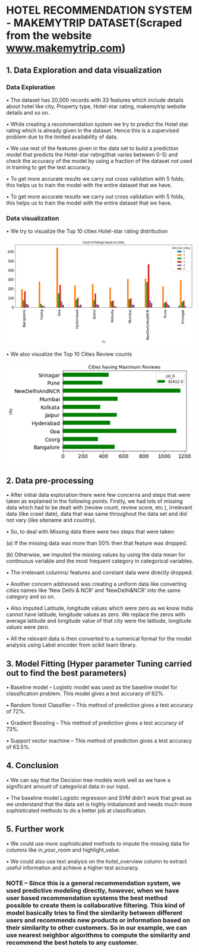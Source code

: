 # HOTEL RECOMMENDATION SYSTEM - MAKEMYTRIP DATASET(Scraped from the website www.makemytrip.com) 
 
## 1.	Data Exploration and data visualization

### Data Exploration

•	The dataset has 20,000 records with 33 features which include details about hotel like city, Property type, Hotel-star rating, makemytrip website details and so on.

•	While creating a recommendation system we try to predict the Hotel star rating which is already given in the dataset. Hence this is a supervised problem due to the limited availability of data. 

•	We use rest of the features given in the data set to build a prediction model that predicts the Hotel-star rating(that varies between 0-5) and check the accuracy of the model by using a fraction of the dataset not used in training to get the test accuracy.

•	To get more accurate results we carry out cross validation with 5 folds, this helps us to train the model with the entire dataset that we have.

•	To get more accurate results we carry out cross validation with 5 folds, this helps us to train the model with the entire dataset that we have.

### Data visualization

•	We try to visualize the Top 10 cities Hotel-star rating distribution

<img src= "output/image1.png">

•	We also visualize the Top 10 Cities Review counts

<img src= "output/image2.png">

## 2.	Data pre-processing

•	After initial data exploration there were few concerns and steps that were taken as explained in the following points. Firstly, we had lots of missing data which had to be dealt with (review count, review score, etc.), irrelevant data (like crawl date), data that was same throughout the data set and did not vary (like sitename and country).

•	So, to deal with Missing data there were two steps that were taken:

(a)	If the missing data was more than 50% then that feature was dropped.

(b)	Otherwise, we imputed the missing values by using the data mean for continuous variable and the most frequent category in categorical variables.

•	The irrelevant columns/ features and constant data were directly dropped.

•	Another concern addressed was creating a uniform data like converting cities names like ‘New Delhi & NCR’ and ‘NewDelhi&NCR’ into the same category and so on.

•	Also imputed Latitude, longitude values which were zero as we know India cannot have latitude, longitude values as zero. We replace the zeros with average latitude and longitude value of that city were the latitude, longitude values were zero.

•	All the relevant data is then converted to a numerical format for the model analysis using Label encoder from scikit learn library.

## 3.	Model Fitting (Hyper parameter Tuning carried out to find the best parameters)

•	Baseline model – Logistic model was used as the baseline model for classification problem. This model gives a test accuracy of 62%.

•	Random forest Classifier – This method of prediction gives a test accuracy of 72%.

•	Gradient Boosting – This method of prediction gives a test accuracy of 73%.

•	Support vector machine – This method of prediction gives a test accuracy of 63.5%.

## 4.	Conclusion

•	We can say that the Decision tree models work well as we have a significant amount of categorical data in our input.

•	The baseline model Logistic regression and SVM didn’t work that great as we understand that the data set is highly imbalanced and needs much more sophisticated methods to do a better job at classification.

## 5.	Further work

•	We could use more sophisticated methods to impute the missing data for columns like in_your_room and highlight_value.

•	We could also use text analysis on the hotel_overview column to extract useful information and achieve a higher test accuracy.

### NOTE – Since this is a general recommendation system, we used predictive modeling directly, however, when we have user based recommendation systems the best method possible to create them is collaborative filtering. This kind of model basically tries to find the similarity between different users and recommends new products or information based on their similarity to other customers. So in our example, we can use nearest neighbor algorithms to compute the similarity and recommend the best hotels to any customer.
